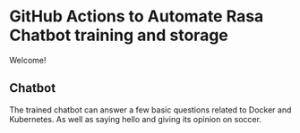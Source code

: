 # GitHub Actions to Automate Rasa Chatbot training and storage

Welcome!

## Chatbot

The trained chatbot can answer a few basic questions related to Docker and Kubernetes. As well as saying hello and giving its opinion on soccer.

